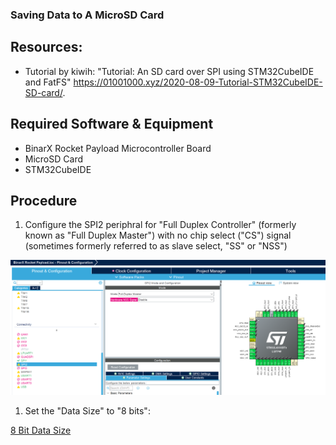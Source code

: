 ### Saving Data to A MicroSD Card

## Resources:
- Tutorial by kiwih: "Tutorial: An SD card over SPI using STM32CubeIDE and FatFS" https://01001000.xyz/2020-08-09-Tutorial-STM32CubeIDE-SD-card/.

## Required Software & Equipment
- BinarX Rocket Payload Microcontroller Board
- MicroSD Card
- STM32CubeIDE


## Procedure

1. Configure the SPI2 periphral for "Full Duplex Controller" (formerly known as "Full Duplex Master") with no chip select ("CS") signal (sometimes formerly referred to as slave select, "SS" or "NSS")

![SPI2 Pins for MicroSD](./SPI2_Pins_for_MicroSD.png)

1. Set the "Data Size" to "8 bits":

[8 Bit Data Size](./8_bit_data_size.png)
